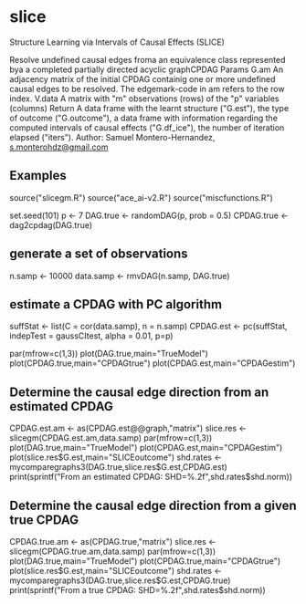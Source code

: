 # slice
Structure Learning via Intervals of Causal Effects (SLICE)

Resolve undefined causal edges froma an equivalence class represented bya a completed partially directed acyclic graphCPDAG
Params
 G.am An adjacency matrix of the initial CPDAG containig one or more undefined causal edges to be resolved. The edgemark-code in am refers to the row index.
 V.data A matrix with "m" observations (rows) of the "p" variables (columns)
Return
 A data frame with the learnt structure ("G.est"), the type of outcome ("G.outcome"), 
a data frame with information regarding the computed intervals of causal effects ("G.df_ice"),
the number of iteration elapsed ("iters").
Author: Samuel Montero-Hernandez, s.monterohdz@gmail.com


## Examples
source("slicegm.R") 
source("ace_ai-v2.R")
source("miscfunctions.R")

set.seed(101)
p <- 7
DAG.true <- randomDAG(p, prob = 0.5) 
CPDAG.true <- dag2cpdag(DAG.true) 

## generate a set of observations
n.samp <- 10000
data.samp <- rmvDAG(n.samp, DAG.true)

## estimate a CPDAG with PC algorithm
suffStat <- list(C = cor(data.samp), n = n.samp)
CPDAG.est <- pc(suffStat, indepTest = gaussCItest, alpha = 0.01, p=p)

par(mfrow=c(1,3))
plot(DAG.true,main="TrueModel")
plot(CPDAG.true,main="CPDAGtrue")
plot(CPDAG.est,main="CPDAGestim")


## Determine the causal edge direction from an estimated CPDAG
CPDAG.est.am <- as(CPDAG.est@@graph,"matrix")
slice.res <- slicegm(CPDAG.est.am,data.samp) 
par(mfrow=c(1,3))
plot(DAG.true,main="TrueModel")
plot(CPDAG.est,main="CPDAGestim")
plot(slice.res$G.est,main="SLICEoutcome")
shd.rates <-mycomparegraphs3(DAG.true,slice.res$G.est,CPDAG.est)
print(sprintf("From an estimated CPDAG: SHD=%.2f",shd.rates$shd.norm))

## Determine the causal edge direction from a given true CPDAG
CPDAG.true.am <- as(CPDAG.true,"matrix")
slice.res <- slicegm(CPDAG.true.am,data.samp) 
par(mfrow=c(1,3))
plot(DAG.true,main="TrueModel")
plot(CPDAG.true,main="CPDAGtrue")
plot(slice.res$G.est,main="SLICEoutcome")
shd.rates <-mycomparegraphs3(DAG.true,slice.res$G.est,CPDAG.true)
print(sprintf("From a true CPDAG: SHD=%.2f",shd.rates$shd.norm))
